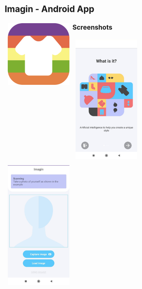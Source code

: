 # Imagin - Android App
<img src="/app/src/main/res/mipmap-hdpi/icon.png" align="left"
width="200" hspace="10" vspace="10">

## Screenshots
[<img src="/screenshots/intro.jpg" align="left"
width="200"
    hspace="10" vspace="10">]("/screenshots/intro.jpg")
[<img src="/screenshots/findimage.jpg" align="center"
width="200"
    hspace="10" vspace="10">]("/screenshots/findimage.jpg")







